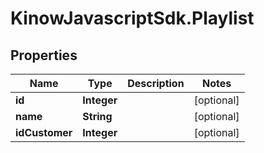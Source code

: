 # KinowJavascriptSdk.Playlist

## Properties
Name | Type | Description | Notes
------------ | ------------- | ------------- | -------------
**id** | **Integer** |  | [optional] 
**name** | **String** |  | [optional] 
**idCustomer** | **Integer** |  | [optional] 


